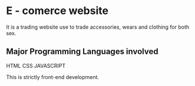 # E - comerce website
It is a trading website use to trade accessories, wears and clothing for both sex.
## Major Programming Languages involved
HTML
CSS
JAVASCRIPT

This is strictly front-end development. 
